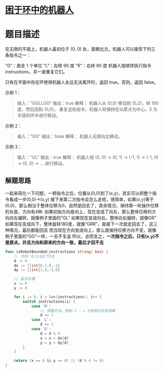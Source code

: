 # [困于环中的机器人](https://leetcode-cn.com/problems/robot-bounded-in-circle/)

# 题目描述

在无限的平面上，机器人最初位于 (0, 0) 处，面朝北方。机器人可以接受下列三条指令之一：

"G"：直走 1 个单位
"L"：左转 90 度
"R"：右转 90 度
机器人按顺序执行指令 instructions，并一直重复它们。

只有在平面中存在环使得机器人永远无法离开时，返回 true。否则，返回 false。

示例 1：

> 输入："GGLLGG"
> 输出：true
> 解释：
> 机器人从 (0,0) 移动到 (0,2)，转 180 度，然后回到 (0,0)。
> 重复这些指令，机器人将保持在以原点为中心，2 为半径的环中进行移动。

示例 2：

>  输入："GG"
> 输出：false
> 解释：
> 机器人无限向北移动。

示例 3：

> 输入："GL"
输出：true
解释：
机器人按 (0, 0) -> (0, 1) -> (-1, 1) -> (-1, 0) -> (0, 0) -> ... 进行移动。

## 解题思路

一起来简化一下问题，一顿指令之后，位置从(0,0)到了(x,y)，其实可以把整个指令看成一步(0,0)->(x,y)
接下来第二次指令会怎么走呢，很简单，如果(x,y)等于(0,0)，那么相当于整体位移为0，自然是回去了，其余情况，保持第一轮操作位移的长度，方向有4种:
如果初始方向是向上，现在变成了向左，那么整体位移的方向向左偏转，就像例子里面的“GL”
如果现在变成向右，整体向右偏转，就像GR”
如果现在变成向下，整体旋转180度，就像“GRR”，直接下一次就走回去了，这三种情况，最后都能回去
而当现在方向变成向上，那么就保持位移方向不变，就像例子里面的“GG”一样，一去不复返
所以，总而言之，**一次指令之后，只有(x,y)不是原点，并且方向和原来的方向一致，最后才回不去**

```go
func isRobotBounded(instructions string) bool {
    // 方向：0上1右2下3左
    d := 0
    dx := []int{0,1,0,-1}
    dy := []int{1,0,-1,0}

    // 起点位置
    x := 0
    y := 0

    for i := 0; i < len(instructions); i++ {
        switch instructions[i] {
            case 'R':
                // 调整方向，例如 1 --> 2则表示右变成做
                d += 1
            case 'L':
                d += 3
            case 'G':
                d = d % 4
                x = x + dx[d]
                y = y + dy[d]
        }
    }

    return (x == 0 && y == 0) || (d % 4 != 0)
}
```


